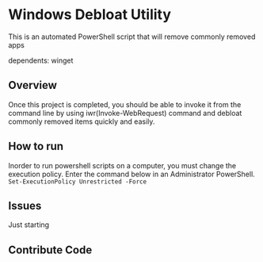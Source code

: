 # Windows Debloat Utility
This is an automated PowerShell script that will remove commonly removed apps

dependents: winget

## Overview
Once this project is completed, you should be able to invoke it from the command line by using iwr(Invoke-WebRequest) command and debloat commonly removed items quickly and easily. 

## How to run
Inorder to run powershell scripts on a computer, you must change the execution policy. Enter the command below in an Administrator PowerShell. 
<code>Set-ExecutionPolicy Unrestricted -Force</code>

## Issues
Just starting

## Contribute Code
